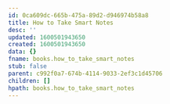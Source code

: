 ```yaml
---
id: 0ca609dc-665b-475a-89d2-d946974b58a8
title: How to Take Smart Notes
desc: ''
updated: 1600501943650
created: 1600501943650
data: {}
fname: books.how_to_take_smart_notes
stub: false
parent: c992f0a7-674b-4114-9033-2ef3c1d45706
children: []
hpath: books.how_to_take_smart_notes
---
```

## 
